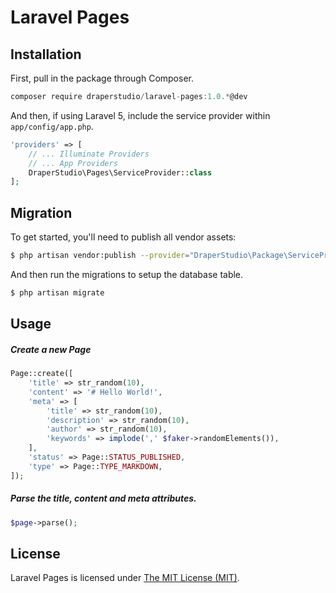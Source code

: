 # Laravel Pages

## Installation

First, pull in the package through Composer.

```js
composer require draperstudio/laravel-pages:1.0.*@dev
```

And then, if using Laravel 5, include the service provider within `app/config/app.php`.

```php
'providers' => [
    // ... Illuminate Providers
    // ... App Providers
    DraperStudio\Pages\ServiceProvider::class
];
```

## Migration

To get started, you'll need to publish all vendor assets:

```bash
$ php artisan vendor:publish --provider="DraperStudio\Package\ServiceProvider"
```

And then run the migrations to setup the database table.

```bash
$ php artisan migrate
```

## Usage

##### Create a new Page

```php
Page::create([
    'title' => str_random(10),
    'content' => '# Hello World!',
    'meta' => [
        'title' => str_random(10),
        'description' => str_random(10),
        'author' => str_random(10),
        'keywords' => implode(',' $faker->randomElements()),
    ],
    'status' => Page::STATUS_PUBLISHED,
    'type' => Page::TYPE_MARKDOWN,
]);
```

##### Parse the title, content and meta attributes.

```php
$page->parse();
```

## License

Laravel Pages is licensed under [The MIT License (MIT)](LICENSE).
